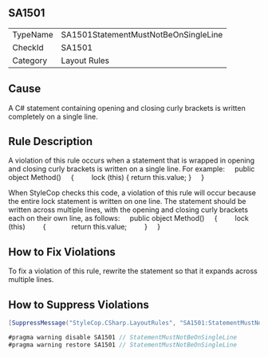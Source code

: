 ﻿## SA1501

<table>
<tr>
  <td>TypeName</td>
  <td>SA1501StatementMustNotBeOnSingleLine</td>
</tr>
<tr>
  <td>CheckId</td>
  <td>SA1501</td>
</tr>
<tr>
  <td>Category</td>
  <td>Layout Rules</td>
</tr>
</table>

## Cause

A C# statement containing opening and closing curly brackets is written completely on a single line.

## Rule Description

A violation of this rule occurs when a statement that is wrapped in opening and closing curly brackets is written on a single line. For example:
    public object Method()
    {
        lock (this) { return this.value; }
    }



When StyleCop checks this code, a violation of this rule will occur because the entire lock statement is written on one line. The statement should be written across multiple lines, with the opening and closing curly brackets each on their own line, as follows:
    public object Method()
    {
        lock (this) 
        {
            return this.value; 
        }
    }



## How to Fix Violations

To fix a violation of this rule, rewrite the statement so that it expands across multiple lines.

## How to Suppress Violations

```csharp
[SuppressMessage("StyleCop.CSharp.LayoutRules", "SA1501:StatementMustNotBeOnSingleLine", Justification = "Reviewed.")]
```

```csharp
#pragma warning disable SA1501 // StatementMustNotBeOnSingleLine
#pragma warning restore SA1501 // StatementMustNotBeOnSingleLine
```
